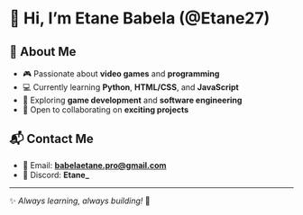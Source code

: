 # 👋 Hi, I’m Etane Babela (@Etane27)  

## 🚀 About Me  
- 🎮 Passionate about **video games** and **programming**  
- 💻 Currently learning **Python**, **HTML/CSS**, and **JavaScript**  
- 🔭 Exploring **game development** and **software engineering**  
- 🤝 Open to collaborating on **exciting projects**  

## 📬 Contact Me  
- 📧 Email: **babelaetane.pro@gmail.com**  
- 💬 Discord: **Etane_**  

---
✨ *Always learning, always building!* 🚀
